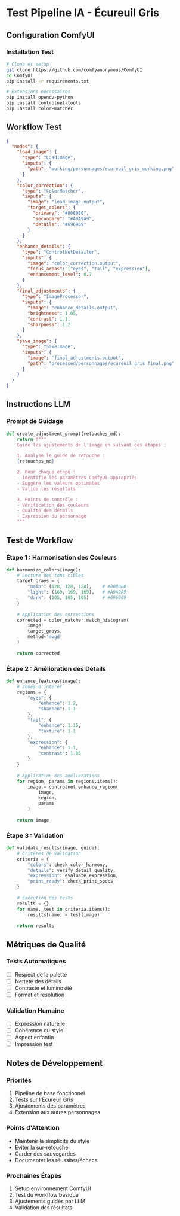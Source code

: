 # Test Pipeline IA - Écureuil Gris

## Configuration ComfyUI

### Installation Test
```bash
# Clone et setup
git clone https://github.com/comfyanonymous/ComfyUI
cd ComfyUI
pip install -r requirements.txt

# Extensions nécessaires
pip install opencv-python
pip install controlnet-tools
pip install color-matcher
```

## Workflow Test

```json
{
  "nodes": {
    "load_image": {
      "type": "LoadImage",
      "inputs": {
        "path": "working/personnages/ecureuil_gris_working.png"
      }
    },
    "color_correction": {
      "type": "ColorMatcher",
      "inputs": {
        "image": "load_image.output",
        "target_colors": {
          "primary": "#808080",
          "secondary": "#A9A9A9",
          "details": "#696969"
        }
      }
    },
    "enhance_details": {
      "type": "ControlNetDetailer",
      "inputs": {
        "image": "color_correction.output",
        "focus_areas": ["eyes", "tail", "expression"],
        "enhancement_level": 0.7
      }
    },
    "final_adjustments": {
      "type": "ImageProcessor",
      "inputs": {
        "image": "enhance_details.output",
        "brightness": 1.05,
        "contrast": 1.1,
        "sharpness": 1.2
      }
    },
    "save_image": {
      "type": "SaveImage",
      "inputs": {
        "image": "final_adjustments.output",
        "path": "processed/personnages/ecureuil_gris_final.png"
      }
    }
  }
}
```

## Instructions LLM

### Prompt de Guidage
```python
def create_adjustment_prompt(retouches_md):
    return f"""
    Guide les ajustements de l'image en suivant ces étapes :

    1. Analyse le guide de retouche :
    {retouches_md}

    2. Pour chaque étape :
    - Identifie les paramètres ComfyUI appropriés
    - Suggère les valeurs optimales
    - Valide les résultats

    3. Points de contrôle :
    - Vérification des couleurs
    - Qualité des détails
    - Expression du personnage
    """
```

## Test de Workflow

### Étape 1 : Harmonisation des Couleurs
```python
def harmonize_colors(image):
    # Lecture des tons cibles
    target_grays = {
        "main": (128, 128, 128),    # #808080
        "light": (169, 169, 169),   # #A9A9A9
        "dark": (105, 105, 105)     # #696969
    }
    
    # Application des corrections
    corrected = color_matcher.match_histogram(
        image,
        target_grays,
        method='mvgd'
    )
    
    return corrected
```

### Étape 2 : Amélioration des Détails
```python
def enhance_features(image):
    # Zones d'intérêt
    regions = {
        "eyes": {
            "enhance": 1.2,
            "sharpen": 1.1
        },
        "tail": {
            "enhance": 1.15,
            "texture": 1.1
        },
        "expression": {
            "enhance": 1.1,
            "contrast": 1.05
        }
    }
    
    # Application des améliorations
    for region, params in regions.items():
        image = controlnet.enhance_region(
            image,
            region,
            params
        )
    
    return image
```

### Étape 3 : Validation
```python
def validate_results(image, guide):
    # Critères de validation
    criteria = {
        "colors": check_color_harmony,
        "details": verify_detail_quality,
        "expression": evaluate_expression,
        "print_ready": check_print_specs
    }
    
    # Exécution des tests
    results = {}
    for name, test in criteria.items():
        results[name] = test(image)
    
    return results
```

## Métriques de Qualité

### Tests Automatiques
- [ ] Respect de la palette
- [ ] Netteté des détails
- [ ] Contraste et luminosité
- [ ] Format et résolution

### Validation Humaine
- [ ] Expression naturelle
- [ ] Cohérence du style
- [ ] Aspect enfantin
- [ ] Impression test

## Notes de Développement

### Priorités
1. Pipeline de base fonctionnel
2. Tests sur l'Écureuil Gris
3. Ajustements des paramètres
4. Extension aux autres personnages

### Points d'Attention
- Maintenir la simplicité du style
- Éviter la sur-retouche
- Garder des sauvegardes
- Documenter les réussites/échecs

### Prochaines Étapes
1. Setup environnement ComfyUI
2. Test du workflow basique
3. Ajustements guidés par LLM
4. Validation des résultats
